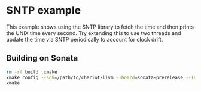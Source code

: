 SNTP example
============

This example shows using the SNTP library to fetch the time and then prints the UNIX time every second.
Try extending this to use two threads and update the time via SNTP periodically to account for clock drift.

## Building on Sonata

```sh
rm -rf build .xmake
xmake config --sdk=/path/to/cheriot-llvm --board=sonata-prerelease --IPv6=false
xmake
```
